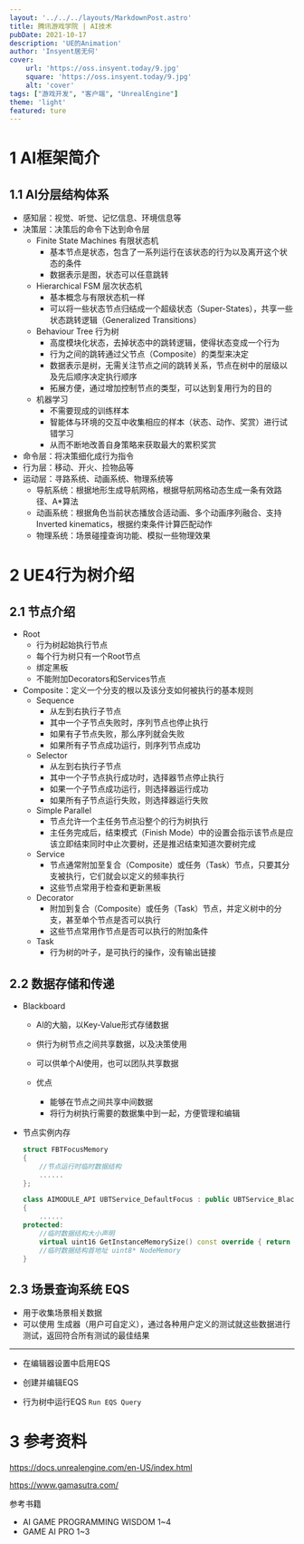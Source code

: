 ```yaml
---
layout: '../../../layouts/MarkdownPost.astro'
title: 腾讯游戏学院 | AI技术
pubDate: 2021-10-17
description: 'UE的Animation'
author: 'Insyent居无何'
cover:
    url: 'https://oss.insyent.today/9.jpg'
    square: 'https://oss.insyent.today/9.jpg'
    alt: 'cover'
tags: ["游戏开发", "客户端", "UnrealEngine"]
theme: 'light'
featured: ture
---
```


# 1 AI框架简介

## 1.1 AI分层结构体系

- 感知层：视觉、听觉、记忆信息、环境信息等
- 决策层：决策后的命令下达到命令层
  - Finite State Machines 有限状态机
    - 基本节点是状态，包含了一系列运行在该状态的行为以及离开这个状态的条件
    - 数据表示是图，状态可以任意跳转
  - Hierarchical FSM 层次状态机
    - 基本概念与有限状态机一样
    - 可以将一些状态节点归结成一个超级状态（Super-States），共享一些状态跳转逻辑（Generalized Transitions）
  - Behaviour Tree 行为树
    - 高度模块化状态，去掉状态中的跳转逻辑，使得状态变成一个行为
    - 行为之间的跳转通过父节点（Composite）的类型来决定
    - 数据表示是树，无需关注节点之间的跳转关系，节点在树中的层级以及先后顺序决定执行顺序
    - 拓展方便，通过增加控制节点的类型，可以达到复用行为的目的
  - 机器学习
    - 不需要现成的训练样本
    - 智能体与环境的交互中收集相应的样本（状态、动作、奖赏）进行试错学习
    - 从而不断地改善自身策略来获取最大的累积奖赏
- 命令层：将决策细化成行为指令
- 行为层：移动、开火、捡物品等
- 运动层：寻路系统、动画系统、物理系统等
  - 导航系统：根据地形生成导航网格，根据导航网格动态生成一条有效路径、A*算法
  - 动画系统：根据角色当前状态播放合适动画、多个动画序列融合、支持Inverted kinematics，根据约束条件计算匹配动作
  - 物理系统：场景碰撞查询功能、模拟一些物理效果

# 2 UE4行为树介绍

## 2.1 节点介绍

- Root
  - 行为树起始执行节点
  - 每个行为树只有一个Root节点
  - 绑定黑板
  - 不能附加Decorators和Services节点
- Composite：定义一个分支的根以及该分支如何被执行的基本规则
  - Sequence
    - 从左到右执行子节点
    - 其中一个子节点失败时，序列节点也停止执行
    - 如果有子节点失败，那么序列就会失败
    - 如果所有子节点成功运行，则序列节点成功
  - Selector
    - 从左到右执行子节点
    - 其中一个子节点执行成功时，选择器节点停止执行
    - 如果一个子节点成功运行，则选择器运行成功
    - 如果所有子节点运行失败，则选择器运行失败
  - Simple Parallel
    - 节点允许一个主任务节点沿整个的行为树执行
    - 主任务完成后，结束模式（Finish Mode）中的设置会指示该节点是应该立即结束同时中止次要树，还是推迟结束知道次要树完成
  - Service
    - 节点通常附加至复合（Composite）或任务（Task）节点，只要其分支被执行，它们就会以定义的频率执行
    - 这些节点常用于检查和更新黑板
  - Decorator
    - 附加到复合（Composite）或任务（Task）节点，并定义树中的分支，甚至单个节点是否可以执行
    - 这些节点常用作节点是否可以执行的附加条件
  - Task
    - 行为树的叶子，是可执行的操作，没有输出链接

## 2.2 数据存储和传递

- Blackboard

  - AI的大脑，以Key-Value形式存储数据

  - 供行为树节点之间共享数据，以及决策使用

  - 可以供单个AI使用，也可以团队共享数据

  - 优点
    - 能够在节点之间共享中间数据
    - 将行为树执行需要的数据集中到一起，方便管理和编辑

- 节点实例内存

  ```cpp
  struct FBTFocusMemory
  {
      //节点运行时临时数据结构
      ......
  };
  
  class AIMODULE_API UBTService_DefaultFocus : public UBTService_BlackboardBase
  {
      ......
  protected:
      //临时数据结构大小声明
      virtual uint16 GetInstanceMemorySize() const override { return sizeof(FBTFocusMemory); }
      //临时数据结构首地址 uint8* NodeMemory
  }
  ```


## 2.3 场景查询系统 EQS

- 用于收集场景相关数据
- 可以使用 生成器（用户可自定义），通过各种用户定义的测试就这些数据进行测试，返回符合所有测试的最佳结果

------

- 在编辑器设置中启用EQS

- 创建并编辑EQS
- 行为树中运行EQS `Run EQS Query`

# 3 参考资料

https://docs.unrealengine.com/en-US/index.html

https://www.gamasutra.com/

参考书籍

- AI GAME PROGRAMMING WISDOM 1~4
- GAME AI PRO 1~3

